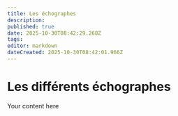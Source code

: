 ```yaml
---
title: Les échographes
description: 
published: true
date: 2025-10-30T08:42:29.268Z
tags: 
editor: markdown
dateCreated: 2025-10-30T08:42:01.966Z
---
```


# Les différents échographes
Your content here